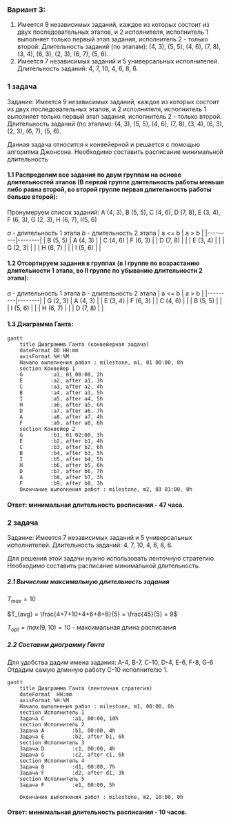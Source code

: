 ### Вариант 3:
1.  Имеется 9 независимых заданий, каждое из которых состоит из двух последовательных этапов, и 2 исполнителя, исполнитель 1 выполняет только первый этап задания, исполнитель 2 - только второй. Длительность заданий (по этапам): (4, 3), (5, 5), (4, 6), (7, 8), (3, 4), (6, 3), (2, 3), (6, 7), (5, 6).
2.  Имеется 7 независимых заданий и 5 универсальных исполнителей. Длительность заданий: 4, 7, 10, 4, 6, 8, 6.


### 1 задача
Задание:
 Имеется 9 независимых заданий, каждое из которых состоит из двух последовательных этапов, и 2 исполнителя, исполнитель 1 выполняет только первый этап задания, исполнитель 2 - только второй. Длительность заданий (по этапам): (4, 3), (5, 5), (4, 6), (7, 8), (3, 4), (6, 3), (2, 3), (6, 7), (5, 6).

Данная  задача относится к конвейерной и решается с помощью алгоритма Джонсона. Необходимо составить расписание минимальной длительность


#### 1.1 Распределим все задания по двум группам на основе длительностей этапов (В первой группе длительность работы меньше либо равна второй, во второй группе первая длительность работы больше второй):

Пронумеруем список заданий: A (4, 3), B (5, 5), C (4, 6), D (7, 8), E (3, 4), F (6, 3), G (2, 3), H (6, 7),  I(5, 6)

$a$ - длительность 1 этапа
$b$ - длительность 2 этапа
| a <= b  | a > b  |
|---------|--------|
| B (5, 5)  | A (4, 3) |
| C (4, 6)  | F (6, 3) |
| D (7, 8)  | |
| E (3, 4)  | |
| G (2, 3)  | |
| H (6, 7)  | |
| I (5, 6)  | |


#### 1.2 Отсортируем задания в группах (в I группе по возрастанию длительности 1 этапа, во II группе по убыванию длительности 2 этапа):

$a$ - длительность 1 этапа
$b$ - длительность 2 этапа
| a <= b  | a > b  |
|---------|--------|
| G (2, 3)  | A (4, 3) |
| E (3, 4)  | F (6, 3) |
| C (4, 6)  | |
| B (5, 5)  | |
| I (5, 6)  | |
| H (6, 7)  | |
| D (7, 8)  | |

#### 1.3 Диаграмма Ганта:
```mermaid
gantt
    title Диаграмма Ганта (конвейерная задача)
    dateFormat DD HH:mm    
    axisFormat %H:%M
    Начало выполнения работ : milestone, m1, 01 00:00, 0h
    section Конвейер 1
    G         :a1, 01 00:00, 2h
    E         :a2, after a1, 3h
    C         :a3, after a2, 4h
    B         :a4, after a3, 5h
    I         :a5, after a4, 5h
    H         :a6, after a5, 6h
    D         :a7, after a6, 7h
    A         :a8, after a7, 4h
    F         :a9, after a8, 6h
    section Конвейер 2
    G         :b1, 01 02:00, 3h
    E         :b2, after b1, 4h
    C         :b3, after b2, 6h
    B         :b4, after b3, 5h
    I         :b5, after b4, 5h
    H         :b6, after b5, 6h
    D         :b7, after b6, 7h
    A         :b8, after b7, 3h
    F         :b9, after b8, 3h
    Окончание выполнения работ : milestone, m2, 03 01:00, 0h
```

#### Ответ:  минимальная длительность расписания - 47 часа.


### 2 задача
Задание:
Имеется 7 независимых заданий и 5 универсальных исполнителей. Длительность заданий: 4, 7, 10, 4, 6, 8, 6.

Для решения этой задачи нужно использовать ленточную стратегию. Необходимо составить расписание минимальной длительность.

##### 2.1 Вычислим максимальную длительность задания 

$T_{max} = 10$

$T_{avg} = \frac{4+7+10+4+6+8+6}{5} = \frac{45}{5} = 9$

$T_{opt} = max({9 , 10}  ) = 10$  - максимальная длина расписания


##### 2.2  Cоставим диаграмму Ганта
Для удобства дадим имена задания:
A-4, B-7, C-10, D-4, E-6, F-8, G-6
Отдадим самую длинную работу C-10 исполнителю 1.

```mermaid
gantt
    title Диаграмма Ганта (ленточная стратегия)
    dateFormat  HH:mm    
    axisFormat %H:%M
    Начало выполнения работ : milestone, m1, 00:00, 0h
    section Исполнитель 1
    Задача С         :a1, 00:00, 10h
    section Исполнитель 2
    Задача А         :b1, 00:00, 4h
    Задача E         :b2, after b1, 6h
    section Исполнитель 3
    Задача D         :c1, 00:00, 4h
    Задача G         :c2, after c1, 6h
    section Исполнитель 4
    Задача B         :d1, 00:00, 7h
    Задача F		 :d2, after d1, 3h
    section Исполнитель 5
    Задача F   	     :e1, 00:00, 5h
    
    Окончание выполнения работ : milestone, m2, 10:00, 0h
```
#### Ответ:  минимальная длительность расписания - 10 часов.
